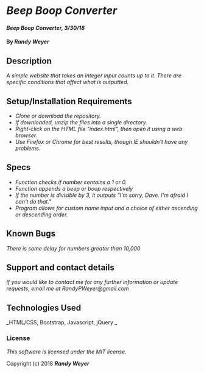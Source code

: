 # _Beep Boop Converter_

#### _Beep Boop Converter, 3/30/18_

#### By _**Randy Weyer**_

## Description

_A simple website that takes an integer input counts up to it. There are specific conditions that affect what is outputted._

## Setup/Installation Requirements

* _Clone or download the repository._
* _If downloaded, unzip the files into a single directory._
* _Right-click on the HTML file "index.html", then open it using a web browser._
* _Use Firefox or Chrome for best results, though IE shouldn't have any problems._

## Specs

* _Function checks if number contains a 1 or 0._
* _Function appends a beep or boop respectively_
* _If the number is divisible by 3, it outputs "I'm sorry, Dave. I'm afraid I can't do that."_
* _Program allows for custom name input and a choice of either ascending or descending order._

## Known Bugs

_There is some delay for numbers greater than 10,000_

## Support and contact details

_If you would like to contact me for any further information or update requests, email me at RandyPWeyer@gmail.com_

## Technologies Used

_HTML/CSS, Bootstrap, Javascript, jQuery _

### License

*This software is licensed under the MIT license.*

Copyright (c) 2018 **_Randy Weyer_**

